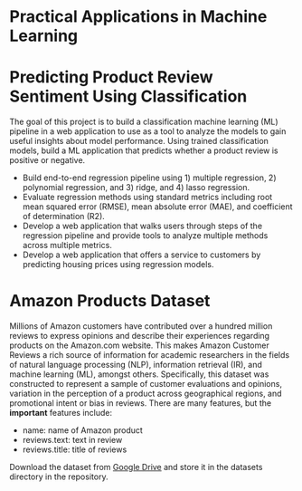 # Practical Applications in Machine Learning 

# Predicting Product Review Sentiment Using Classification

The goal of this project is to build a classification machine learning (ML) pipeline in a web application to use as a tool to analyze the models to gain useful insights about model performance. Using trained classification models, build a ML application that predicts whether a product review is positive or negative.

* Build end-to-end regression pipeline using 1) multiple regression, 2) polynomial regression, and 3) ridge, and 4) lasso regression.
* Evaluate regression methods using standard metrics including root mean squared error (RMSE), mean absolute error (MAE), and coefficient of determination (R2).
* Develop a web application that walks users through steps of the regression pipeline and provide tools to analyze multiple methods across multiple metrics. 
* Develop a web application that offers a service to customers by predicting housing prices using regression models. 

# Amazon Products Dataset

Millions of Amazon customers have contributed over a hundred million reviews to express opinions and describe their experiences regarding products on the Amazon.com website. This makes Amazon Customer Reviews a rich source of information for academic researchers in the fields of natural language processing (NLP), information retrieval (IR), and machine learning (ML), amongst others. Specifically, this dataset was constructed to represent a sample of customer evaluations and opinions, variation in the perception of a product across geographical regions, and promotional intent or bias in reviews. There are many features, but the <b>important</b> features include:
* name: name of Amazon product	
* reviews.text: text in review	
* reviews.title: title of reviews	

Download the dataset from [Google Drive](https://drive.google.com/file/d/1xflMtl_Q7K9_gimvhoung3Snfb96T-8a/view?usp=sharing) and store it in the datasets directory in the repository.





